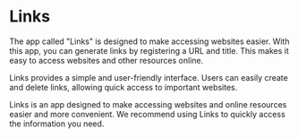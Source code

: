 # Links
The app called "Links" is designed to make accessing websites easier. With this app, you can generate links by registering a URL and title. This makes it easy to access websites and other resources online.

Links provides a simple and user-friendly interface. Users can easily create and delete links, allowing quick access to important websites.

Links is an app designed to make accessing websites and online resources easier and more convenient. We recommend using Links to quickly access the information you need.
